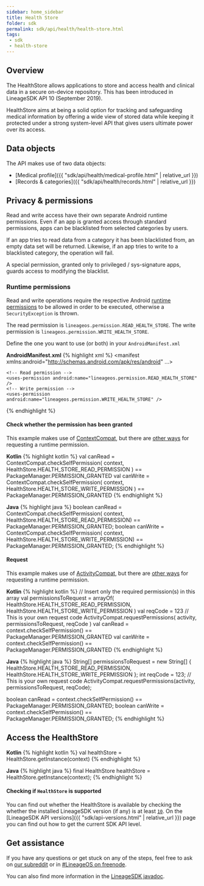 ```yaml
---
sidebar: home_sidebar
title: Health Store
folder: sdk
permalink: sdk/api/health/health-store.html
tags:
 - sdk
 - health-store
---
```


## Overview

The HealthStore allows applications to store and access health and clinical
data in a secure on-device repository.
This has been introduced in LineageSDK API 10 (September 2019).

HealthStore aims at being a solid option for tracking and safeguarding
medical information by offering a wide view of stored data while keeping it
protected under a strong system-level API that gives users ultimate power
over its access.

## Data objects

The API makes use of two data objects:

* [Medical profile]({{ "sdk/api/health/medical-profile.html" | relative_url }})
* [Records & categories]({{ "sdk/api/health/records.html" | relative_url }})

## Privacy & permissions

Read and write access have their own separate Android runtime permissions.
Even if an app is granted access through standard permissions, apps can be
blacklisted from selected categories by users.

If an app tries to read data from a category it has been blacklisted from,
an empty data set will be returned.
Likewise, if an app tries to write to a blacklisted category, the operation
will fail.

A special permission, granted only to privileged / sys-signature apps,
guards access to modifying the blacklist.

### Runtime permissions

Read and write operations require the respective Android
[runtime permissions](https://developer.android.com/guide/topics/permissions/overview.html#dangerous_permissions)
to be allowed in order to be executed, otherwise a `SecurityException` is thrown.

The read permission is `lineageos.permission.READ_HEALTH_STORE`.
The write permission is `lineageos.permission.WRITE_HEALTH_STORE`.

Define the one you want to use (or both) in your `AndroidManifest.xml`

**AndroidManifest.xml**
{% highlight xml %}
<manifest xmlns:android="http://schemas.android.com/apk/res/android"
    ...>

    <!-- Read permission -->
    <uses-permission android:name="lineageos.permission.READ_HEALTH_STORE" />
    <!-- Write permission -->
    <uses-permission android:name="lineageos.permission.WRITE_HEALTH_STORE" />
{% endhighlight %}

#### Check whether the permission has been granted

This example makes use of [ContextCompat](https://developer.android.com/reference/androidx/core/content/ContextCompat.html),
but there are [other ways](https://developer.android.com/training/permissions/requesting) for requesting a runtime permission.

**Kotlin**
{% highlight kotlin %}
val canRead = ContextCompat.checkSelfPermission(
    context,
    HealthStore.HEALTH_STORE_READ_PERMISSION
) == PackageManager.PERMISSION_GRANTED
val canWrite = ContextCompat.checkSelfPermission(
    context,
    HealthStore.HEALTH_STORE_WRITE_PERMISSION
) == PackageManager.PERMISSION_GRANTED
{% endhighlight %}

**Java**
{% highlight java %}
boolean canRead = ContextCompat.checkSelfPermission(
    context,
    HealthStore.HEALTH_STORE_READ_PERMISSION) == PackageManager.PERMISSION_GRANTED;
boolean canWrite = ContextCompat.checkSelfPermission(
    context,
    HealthStore.HEALTH_STORE_WRITE_PERMISSION) == PackageManager.PERMISSION_GRANTED;
{% endhighlight %}

#### Request

This example makes use of [ActivityCompat](https://developer.android.com/reference/androidx/core/app/ActivityCompat.html),
but there are [other ways](https://developer.android.com/training/permissions/requesting) for requesting a runtime permission.

**Kotlin**
{% highlight kotlin %}
// Insert only the required permission(s) in this array
val permissionsToRequest = arrayOf(
    HealthStore.HEALTH_STORE_READ_PERMISSION,
    HealthStore.HEALTH_STORE_WRITE_PERMISSION
)
val reqCode = 123 // This is your own request code
ActivityCompat.requestPermissions(
    activity,
    permissionsToRequest,
    reqCode
)
val canRead = context.checkSelfPermission() == PackageManager.PERMISSION_GRANTED
val canWrite = context.checkSelfPermission() == PackageManager.PERMISSION_GRANTED
{% endhighlight %}

**Java**
{% highlight java %}
String[] permissionsToRequest = new String[] {
    HealthStore.HEALTH_STORE_READ_PERMISSION,
    HealthStore.HEALTH_STORE_WRITE_PERMISSION
};
int reqCode = 123; // This is your own request code
ActivityCompat.requestPermissions(activity, permissionsToRequest, reqCode);

boolean canRead = context.checkSelfPermission() == PackageManager.PERMISSION_GRANTED;
boolean canWrite = context.checkSelfPermission() == PackageManager.PERMISSION_GRANTED;
{% endhighlight %}

## Access the HealthStore

**Kotlin**
{% highlight kotlin %}
val healthStore = HealthStore.getInstance(context)
{% endhighlight %}

**Java**
{% highlight java %}
final HealthStore healthStore = HealthStore.getInstance(context);
{% endhighlight %}

#### Checking if `HealthStore` is supported

You can find out whether the HealthStore is available by checking the whether
the installed LineageSDK version (if any) is at least
[`10`](https://lineageos.github.io/android_lineage-sdk/reference/lineageos/os/Build.LINEAGE_VERSION_CODES.html#JACKFRUIT).
On the [LineageSDK API versions]({{ "sdk/api-versions.html" | relative_url }}) page you can find out how to get the current SDK API level.

## Get assistance

If you have any questions or get stuck on any of the steps, feel free to ask on [our subreddit](https://reddit.com/r/LineageOS) or in
[#LineageOS on freenode](https://webchat.freenode.net/?channels=LineageOS).

You can also find more information in the [LineageSDK javadoc](https://lineageos.github.io/android_lineage-sdk).

